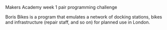 Makers Academy week 1 pair programming challenge

Boris Bikes is a program that emulates a network of docking stations, bikes and infrastructure (repair staff, and so on) for planned use in London. 